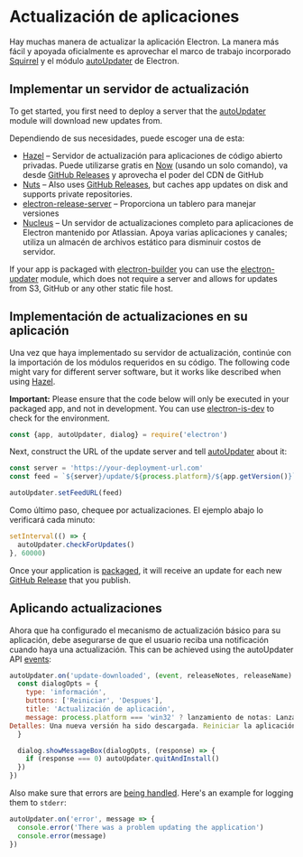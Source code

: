 # Actualización de aplicaciones

Hay muchas manera de actualizar la aplicación Electron. La manera más fácil y apoyada oficialmente es aprovechar el marco de trabajo incorporado [Squirrel](https://github.com/Squirrel) y el módulo [autoUpdater](../api/auto-updater.md) de Electron.

## Implementar un servidor de actualización

To get started, you first need to deploy a server that the [autoUpdater](../api/auto-updater.md) module will download new updates from.

Dependiendo de sus necesidades, puede escoger una de esta:

- [Hazel](https://github.com/zeit/hazel) – Servidor de actualización para aplicaciones de código abierto privadas. Puede utilizarse gratis en [Now](https://zeit.co/now) (usando un solo comando), va desde [GitHub Releases](https://help.github.com/articles/creating-releases/) y aprovecha el poder del CDN de GitHub
- [Nuts](https://github.com/GitbookIO/nuts) – Also uses [GitHub Releases](https://help.github.com/articles/creating-releases/), but caches app updates on disk and supports private repositories.
- [electron-release-server](https://github.com/ArekSredzki/electron-release-server) – Proporciona un tablero para manejar versiones
- [Nucleus](https://github.com/atlassian/nucleus) – Un servidor de actualizaciones completo para aplicaciones de Electron mantenido por Atlassian. Apoya varias aplicaciones y canales; utiliza un almacén de archivos estático para disminuir costos de servidor.

If your app is packaged with [electron-builder](https://github.com/electron-userland/electron-builder) you can use the [electron-updater](https://www.electron.build/auto-update) module, which does not require a server and allows for updates from S3, GitHub or any other static file host.

## Implementación de actualizaciones en su aplicación

Una vez que haya implementado su servidor de actualización, continúe con la importación de los módulos requeridos en su código. The following code might vary for different server software, but it works like described when using [Hazel](https://github.com/zeit/hazel).

**Important:** Please ensure that the code below will only be executed in your packaged app, and not in development. You can use [electron-is-dev](https://github.com/sindresorhus/electron-is-dev) to check for the environment.

```js
const {app, autoUpdater, dialog} = require('electron')
```

Next, construct the URL of the update server and tell [autoUpdater](../api/auto-updater.md) about it:

```js
const server = 'https://your-deployment-url.com'
const feed = `${server}/update/${process.platform}/${app.getVersion()}`

autoUpdater.setFeedURL(feed)
```

Como último paso, chequee por actualizaciones. El ejemplo abajo lo verificará cada minuto:

```js
setInterval(() => {
  autoUpdater.checkForUpdates()
}, 60000)
```

Once your application is [packaged](../tutorial/application-distribution.md), it will receive an update for each new [GitHub Release](https://help.github.com/articles/creating-releases/) that you publish.

## Aplicando actualizaciones

Ahora que ha configurado el mecanismo de actualización básico para su aplicación, debe asegurarse de que el usuario reciba una notificación cuando haya una actualización. This can be achieved using the autoUpdater API [events](../api/auto-updater.md#events):

```js
autoUpdater.on('update-downloaded', (event, releaseNotes, releaseName) => {
  const dialogOpts = {
    type: 'información',
    buttons: ['Reiniciar', 'Despues'],
    title: 'Actualización de aplicación',
    message: process.platform === 'win32' ? lanzamiento de notas: Lanzamiento de nombre
Detalles: Una nueva versión ha sido descargada. Reiniciar la aplicación para aplicar las actualizaciones .'
  }

  dialog.showMessageBox(dialogOpts, (response) => {
    if (response === 0) autoUpdater.quitAndInstall()
  })
})
```

Also make sure that errors are [being handled](../api/auto-updater.md#event-error). Here's an example for logging them to `stderr`:

```js
autoUpdater.on('error', message => {
  console.error('There was a problem updating the application')
  console.error(message)
})
```